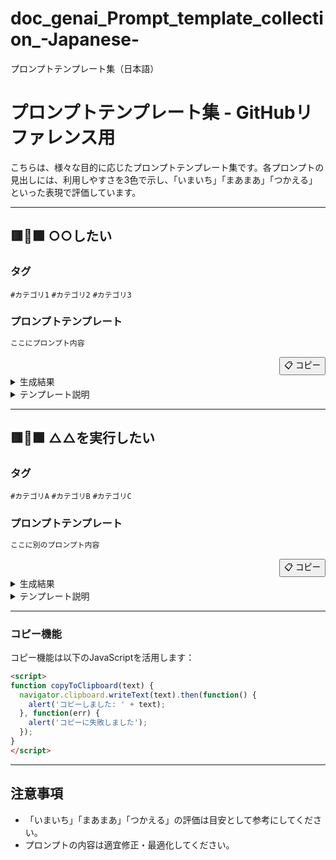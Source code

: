 # doc_genai_Prompt_template_collection_-Japanese-
プロンプトテンプレート集（日本語）

# プロンプトテンプレート集 - GitHubリファレンス用

こちらは、様々な目的に応じたプロンプトテンプレート集です。各プロンプトの見出しには、利用しやすさを3色で示し、「いまいち」「まあまあ」「つかえる」といった表現で評価しています。

---

## 🟥🔶🟩 ○○したい

### タグ
`#カテゴリ1` `#カテゴリ2` `#カテゴリ3`

### プロンプトテンプレート

```markdown
ここにプロンプト内容
```

<div style="text-align: right;">
<button onclick="copyToClipboard('ここにプロンプト内容')">📋 コピー</button>
</div>

<details>
  <summary>生成結果</summary>

```markdown
ここに生成された結果
```

<div style="text-align: right;">
<button onclick="copyToClipboard('ここに生成された結果')">📋 コピー</button>
</div>

</details>

<details>
  <summary>テンプレート説明</summary>
  このプロンプトは〇〇を目的としています。使用時の注意点や工夫すべきポイントなどを説明します。
</details>

---

## 🟥🔶🟩 △△を実行したい

### タグ
`#カテゴリA` `#カテゴリB` `#カテゴリC`

### プロンプトテンプレート

```markdown
ここに別のプロンプト内容
```

<div style="text-align: right;">
<button onclick="copyToClipboard('ここに別のプロンプト内容')">📋 コピー</button>
</div>

<details>
  <summary>生成結果</summary>

```markdown
ここに生成された別の結果
```

<div style="text-align: right;">
<button onclick="copyToClipboard('ここに生成された別の結果')">📋 コピー</button>
</div>

</details>

<details>
  <summary>テンプレート説明</summary>
  このプロンプトは△△を目的としています。使用するシーンや活用事例についても説明しています。
</details>

---

### コピー機能

コピー機能は以下のJavaScriptを活用します：

```html
<script>
function copyToClipboard(text) {
  navigator.clipboard.writeText(text).then(function() {
    alert('コピーしました: ' + text);
  }, function(err) {
    alert('コピーに失敗しました');
  });
}
</script>
```

---

## 注意事項
- 「いまいち」「まあまあ」「つかえる」の評価は目安として参考にしてください。
- プロンプトの内容は適宜修正・最適化してください。
